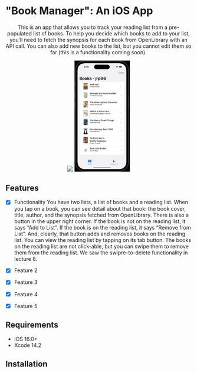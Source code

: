 # "Book Manager": An iOS App <br />
<p align="center">
     This is an app that allows you to track your reading list from a pre-populated list of books. To help you decide which books to add to your list, you’ll need to fetch the synopsis for each book from OpenLibrary with an API call. You can also add new books to the list, but you cannot edit them so far (this is a functionality coming soon).
</p>


<p align="center">
<img src= "create.gif" width="150" >
<img src= "list.gif" width="150" >
</p>

## Features

- [x] Functionality
You have two lists, a list of books and a reading list. When you tap on a book, you can see detail about that book: the book cover, title, author, and the synopsis fetched from OpenLibrary. There is also a button in the upper right corner. If the book is not on the reading list, it says “Add to List”. If the book is on the reading list, it says “Remove from List”. And, clearly, that button adds and removes books on the reading list. You can view the reading list by tapping on its tab button. The books on the reading list are not click-able, but you can swipe them to remove them from the reading list. We saw the swipre-to-delete functionality in lecture 8.

- [x] Feature 2
- [x] Feature 3
- [x] Feature 4
- [x] Feature 5

## Requirements

- iOS 16.0+
- Xcode 14.2

## Installation



